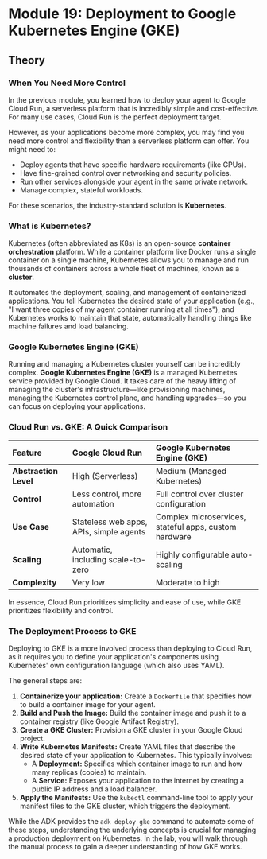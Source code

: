 # Module 19: Deployment to Google Kubernetes Engine (GKE)

## Theory

### When You Need More Control

In the previous module, you learned how to deploy your agent to Google Cloud Run, a serverless platform that is incredibly simple and cost-effective. For many use cases, Cloud Run is the perfect deployment target.

However, as your applications become more complex, you may find you need more control and flexibility than a serverless platform can offer. You might need to:
*   Deploy agents that have specific hardware requirements (like GPUs).
*   Have fine-grained control over networking and security policies.
*   Run other services alongside your agent in the same private network.
*   Manage complex, stateful workloads.

For these scenarios, the industry-standard solution is **Kubernetes**.

### What is Kubernetes?

Kubernetes (often abbreviated as K8s) is an open-source **container orchestration** platform. While a container platform like Docker runs a single container on a single machine, Kubernetes allows you to manage and run thousands of containers across a whole fleet of machines, known as a **cluster**.

It automates the deployment, scaling, and management of containerized applications. You tell Kubernetes the desired state of your application (e.g., "I want three copies of my agent container running at all times"), and Kubernetes works to maintain that state, automatically handling things like machine failures and load balancing.

### Google Kubernetes Engine (GKE)

Running and managing a Kubernetes cluster yourself can be incredibly complex. **Google Kubernetes Engine (GKE)** is a managed Kubernetes service provided by Google Cloud. It takes care of the heavy lifting of managing the cluster's infrastructure—like provisioning machines, managing the Kubernetes control plane, and handling upgrades—so you can focus on deploying your applications.

### Cloud Run vs. GKE: A Quick Comparison

| Feature | Google Cloud Run | Google Kubernetes Engine (GKE) |
| :--- | :--- | :--- |
| **Abstraction Level** | High (Serverless) | Medium (Managed Kubernetes) |
| **Control** | Less control, more automation | Full control over cluster configuration |
| **Use Case** | Stateless web apps, APIs, simple agents | Complex microservices, stateful apps, custom hardware |
| **Scaling** | Automatic, including scale-to-zero | Highly configurable auto-scaling |
| **Complexity** | Very low | Moderate to high |

In essence, Cloud Run prioritizes simplicity and ease of use, while GKE prioritizes flexibility and control.

### The Deployment Process to GKE

Deploying to GKE is a more involved process than deploying to Cloud Run, as it requires you to define your application's components using Kubernetes' own configuration language (which also uses YAML).

The general steps are:
1.  **Containerize your application:** Create a `Dockerfile` that specifies how to build a container image for your agent.
2.  **Build and Push the Image:** Build the container image and push it to a container registry (like Google Artifact Registry).
3.  **Create a GKE Cluster:** Provision a GKE cluster in your Google Cloud project.
4.  **Write Kubernetes Manifests:** Create YAML files that describe the desired state of your application to Kubernetes. This typically involves:
    *   A **Deployment:** Specifies which container image to run and how many replicas (copies) to maintain.
    *   A **Service:** Exposes your application to the internet by creating a public IP address and a load balancer.
5.  **Apply the Manifests:** Use the `kubectl` command-line tool to apply your manifest files to the GKE cluster, which triggers the deployment.

While the ADK provides the `adk deploy gke` command to automate some of these steps, understanding the underlying concepts is crucial for managing a production deployment on Kubernetes. In the lab, you will walk through the manual process to gain a deeper understanding of how GKE works.
